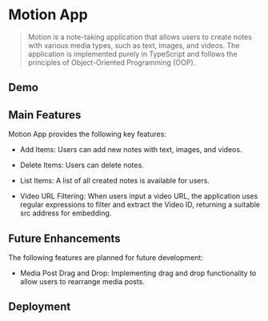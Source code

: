 # Motion App
> Motion is a note-taking application that allows users to create notes with various media types, such as text, images, and videos. The application is implemented purely in TypeScript and follows the principles of Object-Oriented Programming (OOP).

## Demo

## Main Features
Motion App provides the following key features:

+ Add Items: Users can add new notes with text, images, and videos.

+ Delete Items: Users can delete notes. 

+ List Items: A list of all created notes is available for users.

+ Video URL Filtering: When users input a video URL, the application uses regular expressions to filter and extract the Video ID, returning a suitable src address for embedding.

## Future Enhancements
The following features are planned for future development:

+ Media Post Drag and Drop: Implementing drag and drop functionality to allow users to rearrange media posts.

## Deployment  
